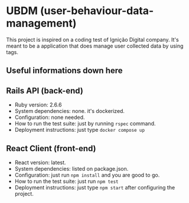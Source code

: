 # UBDM (user-behaviour-data-management)

This project is inspired on a coding test of Ignição Digital company. It's meant to be a application that does manage user collected data by using tags.

## Useful informations down here

## Rails API (back-end)
* Ruby version: 2.6.6
* System dependencies: none. it's dockerized.
* Configuration: none needed.
* How to run the test suite: just by running `rspec` command.
* Deployment instructions: just type `docker compose up`

## React Client (front-end)
* React version: latest.
* System dependencies: listed on package.json.
* Configuration: just run `npm install` and you are good to go.
* How to run the test suite: just run `npm test`
* Deployment instructions: just type `npm start` after configuring the project.